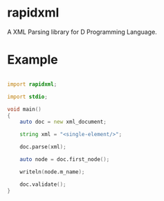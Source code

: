 # rapidxml
A XML Parsing library for D Programming Language.

# Example

```D

import rapidxml;

import stdio;

void main()
{
    auto doc = new xml_document;

    string xml = "<single-element/>";

    doc.parse(xml);

    auto node = doc.first_node();

    writeln(node.m_name);

    doc.validate();
}
